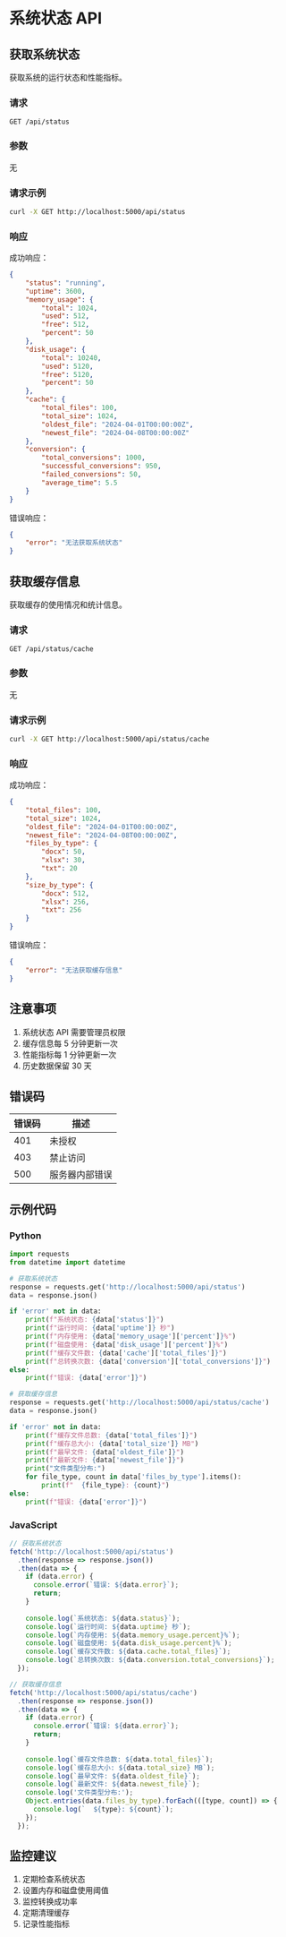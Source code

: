 # 系统状态 API

## 获取系统状态

获取系统的运行状态和性能指标。

### 请求

```
GET /api/status
```

### 参数

无

### 请求示例

```bash
curl -X GET http://localhost:5000/api/status
```

### 响应

成功响应：
```json
{
    "status": "running",
    "uptime": 3600,
    "memory_usage": {
        "total": 1024,
        "used": 512,
        "free": 512,
        "percent": 50
    },
    "disk_usage": {
        "total": 10240,
        "used": 5120,
        "free": 5120,
        "percent": 50
    },
    "cache": {
        "total_files": 100,
        "total_size": 1024,
        "oldest_file": "2024-04-01T00:00:00Z",
        "newest_file": "2024-04-08T00:00:00Z"
    },
    "conversion": {
        "total_conversions": 1000,
        "successful_conversions": 950,
        "failed_conversions": 50,
        "average_time": 5.5
    }
}
```

错误响应：
```json
{
    "error": "无法获取系统状态"
}
```

## 获取缓存信息

获取缓存的使用情况和统计信息。

### 请求

```
GET /api/status/cache
```

### 参数

无

### 请求示例

```bash
curl -X GET http://localhost:5000/api/status/cache
```

### 响应

成功响应：
```json
{
    "total_files": 100,
    "total_size": 1024,
    "oldest_file": "2024-04-01T00:00:00Z",
    "newest_file": "2024-04-08T00:00:00Z",
    "files_by_type": {
        "docx": 50,
        "xlsx": 30,
        "txt": 20
    },
    "size_by_type": {
        "docx": 512,
        "xlsx": 256,
        "txt": 256
    }
}
```

错误响应：
```json
{
    "error": "无法获取缓存信息"
}
```

## 注意事项

1. 系统状态 API 需要管理员权限
2. 缓存信息每 5 分钟更新一次
3. 性能指标每 1 分钟更新一次
4. 历史数据保留 30 天

## 错误码

| 错误码 | 描述 |
|--------|------|
| 401 | 未授权 |
| 403 | 禁止访问 |
| 500 | 服务器内部错误 |

## 示例代码

### Python

```python
import requests
from datetime import datetime

# 获取系统状态
response = requests.get('http://localhost:5000/api/status')
data = response.json()

if 'error' not in data:
    print(f"系统状态: {data['status']}")
    print(f"运行时间: {data['uptime']} 秒")
    print(f"内存使用: {data['memory_usage']['percent']}%")
    print(f"磁盘使用: {data['disk_usage']['percent']}%")
    print(f"缓存文件数: {data['cache']['total_files']}")
    print(f"总转换次数: {data['conversion']['total_conversions']}")
else:
    print(f"错误: {data['error']}")

# 获取缓存信息
response = requests.get('http://localhost:5000/api/status/cache')
data = response.json()

if 'error' not in data:
    print(f"缓存文件总数: {data['total_files']}")
    print(f"缓存总大小: {data['total_size']} MB")
    print(f"最早文件: {data['oldest_file']}")
    print(f"最新文件: {data['newest_file']}")
    print("文件类型分布:")
    for file_type, count in data['files_by_type'].items():
        print(f"  {file_type}: {count}")
else:
    print(f"错误: {data['error']}")
```

### JavaScript

```javascript
// 获取系统状态
fetch('http://localhost:5000/api/status')
  .then(response => response.json())
  .then(data => {
    if (data.error) {
      console.error(`错误: ${data.error}`);
      return;
    }
    
    console.log(`系统状态: ${data.status}`);
    console.log(`运行时间: ${data.uptime} 秒`);
    console.log(`内存使用: ${data.memory_usage.percent}%`);
    console.log(`磁盘使用: ${data.disk_usage.percent}%`);
    console.log(`缓存文件数: ${data.cache.total_files}`);
    console.log(`总转换次数: ${data.conversion.total_conversions}`);
  });

// 获取缓存信息
fetch('http://localhost:5000/api/status/cache')
  .then(response => response.json())
  .then(data => {
    if (data.error) {
      console.error(`错误: ${data.error}`);
      return;
    }
    
    console.log(`缓存文件总数: ${data.total_files}`);
    console.log(`缓存总大小: ${data.total_size} MB`);
    console.log(`最早文件: ${data.oldest_file}`);
    console.log(`最新文件: ${data.newest_file}`);
    console.log('文件类型分布:');
    Object.entries(data.files_by_type).forEach(([type, count]) => {
      console.log(`  ${type}: ${count}`);
    });
  });
```

## 监控建议

1. 定期检查系统状态
2. 设置内存和磁盘使用阈值
3. 监控转换成功率
4. 定期清理缓存
5. 记录性能指标 